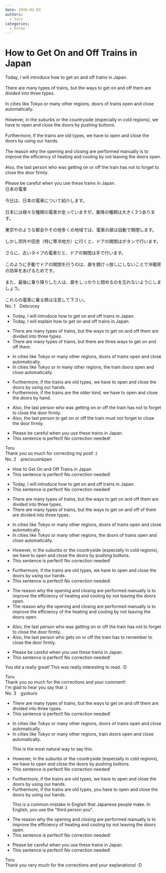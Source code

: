 ```yaml
---
date: 2016-02-03
authors:
  - toru
categories:
  - Essay
---
```


<h1 id="subject_show">How to Get On and Off Trains in Japan</h1>
<div class="date" hidden>Feb 3, 2016 10:24</div>
<div id="post"><div id="body_show_ori">
Today, I will introduce how to get on and off trains in Japan.<br/><br/>There are many types of trains, but the ways to get on and off them are divided into three types.<br/><br/>In cities like Tokyo or many other regions, doors of trains open and close automatically. <br/><br/>However, in the suburbs or the countryside (especially in cold regions), we have to open and close the doors by pushing buttons.<br/><br/>Furthermore, if the trains are old types, we have to open and close the doors by using our hands.<br/><br/>The reason why the opening and closing are performed manually is to improve the efficiency of heating and cooling by not leaving the doors open.<br/><br/>Also, the last person who was getting on or off the train has not to forget to close the door firmly.<br/><br/>Please be careful when you use these trains in Japan.
</div></div>

<!-- more -->

<div id="post_ja"><div id="body_show_mo">
日本の電車<br/><br/>今日は、日本の電車について紹介します。<br/><br/>日本には様々な種類の電車が走っていますが、乗降の種類は大きく3つあります。<br/><br/>東京やのような都会やその他多くの地域では、電車の扉は自動で開閉します。<br/><br/>しかし郊外や田舎（特に寒冷地方）に行くと、ドアの開閉はボタンで行います。<br/><br/>さらに、古いタイプの電車だと、ドアの開閉は手で行います。<br/><br/>このように手動でドアの開閉を行うのは、扉を開けっ放しにしないことで冷暖房の効率をあげるためです。<br/><br/>また、最後に乗り降りした人は、扉をしっかりと閉めるのを忘れないようにしましょう。<br/><br/>これらの電車に乗る祭は注意して下さい。
</div></div>
<div id="block"><div class="first_name"> No. 1　<span class="just_name">Debrucey</span></div><div id="block2">
<ul class="correction_field">
<li class="incorrect">Today, I will introduce how to get on and off trains in Japan.</li>
<li class="corrected correct">
Today, I will <span class="f_blue">explain</span> how to get on and off trains in Japan.
</li>
</ul>
<ul class="correction_field">
<li class="incorrect">There are many types of trains, but the ways to get on and off them are divided into three types.</li>
<li class="corrected correct">
There are many types of trains, but there are three ways to get on and off them.
</li>
</ul>
<ul class="correction_field">
<li class="incorrect">In cities like Tokyo or many other regions, doors of trains open and close automatically.</li>
<li class="corrected correct">
In cities like Tokyo or in many other regions, the train doors open and close automatically.
</li>
</ul>
<ul class="correction_field">
<li class="incorrect">Furthermore, if the trains are old types, we have to open and close the doors by using our hands.</li>
<li class="corrected correct">
Furthermore, if the trains are the older kind, we have to open and close the doors <span class="f_blue">by hand.</span>
</li>
</ul>
<ul class="correction_field">
<li class="incorrect">Also, the last person who was getting on or off the train has not to forget to close the door firmly.</li>
<li class="corrected correct">
Also, the last person to get on or off the train must not forget to close the door firmly.
</li>
</ul>
<ul class="correction_field">
<li class="incorrect">Please be careful when you use these trains in Japan.</li>
<li class="corrected perfect">This sentence is perfect! No correction needed!</li>
</ul>
</div><div class="name"><span class="just_name">Toru</span><br>
Thank you so much for correcting my post! :)
</div>
</div>
<div id="block"><div class="first_name"> No. 2　<span class="just_name">preciousinkpen</span></div><div id="block2">
<ul class="correction_field">
<li class="incorrect">How to Get On and Off Trains in Japan</li>
<li class="corrected perfect">This sentence is perfect! No correction needed!</li>
</ul>
<ul class="correction_field">
<li class="incorrect">Today, I will introduce how to get on and off trains in Japan.</li>
<li class="corrected perfect">This sentence is perfect! No correction needed!</li>
</ul>
<ul class="correction_field">
<li class="incorrect">There are many types of trains, but the ways to get on and off them are divided into three types.</li>
<li class="corrected correct">
There are many types of trains, but the ways to get on and off <span class="f_blue">of </span>them are divided into three types.
</li>
</ul>
<ul class="correction_field">
<li class="incorrect">In cities like Tokyo or many other regions, doors of trains open and close automatically.</li>
<li class="corrected correct">
In cities like Tokyo or many other regions, <span class="f_blue">the </span>doors of trains open and close automatically.
</li>
</ul>
<ul class="correction_field">
<li class="incorrect">However, in the suburbs or the countryside (especially in cold regions), we have to open and close the doors by pushing buttons.</li>
<li class="corrected perfect">This sentence is perfect! No correction needed!</li>
</ul>
<ul class="correction_field">
<li class="incorrect">Furthermore, if the trains are old types, we have to open and close the doors by using our hands.</li>
<li class="corrected perfect">This sentence is perfect! No correction needed!</li>
</ul>
<ul class="correction_field">
<li class="incorrect">The reason why the opening and closing are performed manually is to improve the efficiency of heating and cooling by not leaving the doors open.</li>
<li class="corrected correct">
The reason why the opening and closing are performed manually is to improve the efficiency of <span class="f_blue">the </span>heating and cooling by not leaving the doors open.
</li>
</ul>
<ul class="correction_field">
<li class="incorrect">Also, the last person who was getting on or off the train has not to forget to close the door firmly.</li>
<li class="corrected correct">
Also, the last person who <span class="f_blue">gets </span>on or off the train has to <span class="f_blue">remember</span> to close the door firmly.
</li>
</ul>
<ul class="correction_field">
<li class="incorrect">Please be careful when you use these trains in Japan.</li>
<li class="corrected perfect">This sentence is perfect! No correction needed!</li>
</ul>
<p class="comment_small">
 You did a really great! This was really interesting to read. :D
</p>

</div><div class="name"><span class="just_name">Toru</span><br>
Thank you so much for the corrections and your comment!<br/>I'm glad to hear you say that :)
</div>
</div>
<div id="block"><div class="first_name"> No. 3　<span class="just_name">gyokuro</span></div><div id="block2">
<ul class="correction_field">
<li class="incorrect">There are many types of trains, but the ways to get on and off them are divided into three types.</li>
<li class="corrected perfect">This sentence is perfect! No correction needed!</li>
</ul>
<ul class="correction_field">
<li class="incorrect">In cities like Tokyo or many other regions, doors of trains open and close automatically.</li>
<li class="corrected correct">
In cities like Tokyo or many other regions, train doors open and close automatically.
<p class="correction_comment">This is the most natural way to say this.</p>
</li>
</ul>
<ul class="correction_field">
<li class="incorrect">However, in the suburbs or the countryside (especially in cold regions), we have to open and close the doors by pushing buttons.</li>
<li class="corrected perfect">This sentence is perfect! No correction needed!</li>
</ul>
<ul class="correction_field">
<li class="incorrect">Furthermore, if the trains are old types, we have to open and close the doors by using our hands.</li>
<li class="corrected correct">
Furthermore, if the trains are old types, <span class="f_red">you </span>have to open and close the doors by using our hands.
<p class="correction_comment">This is a common mistake in English that Japanese people make. In English, you use the "third person you".</p>
</li>
</ul>
<ul class="correction_field">
<li class="incorrect">The reason why the opening and closing are performed manually is to improve the efficiency of heating and cooling by not leaving the doors open.</li>
<li class="corrected perfect">This sentence is perfect! No correction needed!</li>
</ul>
<ul class="correction_field">
<li class="incorrect">Please be careful when you use these trains in Japan.</li>
<li class="corrected perfect">This sentence is perfect! No correction needed!</li>
</ul>
</div><div class="name"><span class="just_name">Toru</span><br>
Thank you very much for the corrections and your explanations! :D
</div>
</div>
